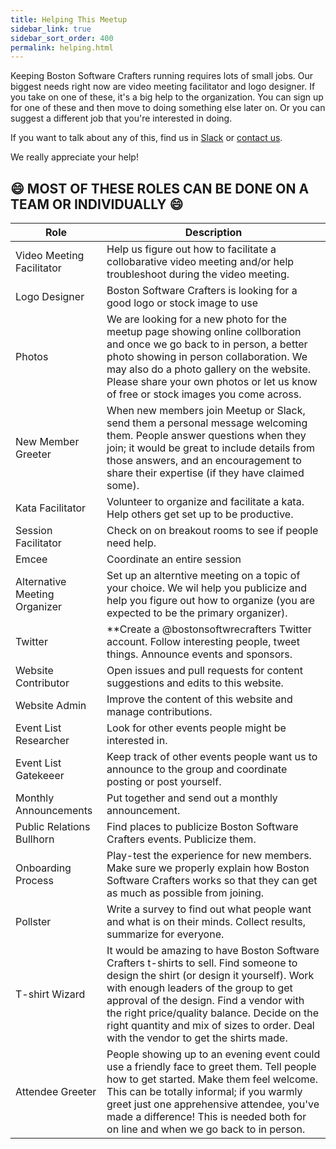 ```yaml
---
title: Helping This Meetup
sidebar_link: true
sidebar_sort_order: 400
permalink: helping.html
---
```


Keeping Boston Software Crafters running requires lots of small jobs. Our biggest needs right now are video meeting facilitator and logo designer.  If you take on one of these, it's a big help to the organization. You can sign up for one of these and then move to doing something else later on. Or you can suggest a different job that you're interested in doing.

If you want to talk about any of this, find us in [Slack](slack.md) or [contact us](contact-and-feedback.md).

We really appreciate your help!

<!-- ## Considerations -->

<!-- Time: roughly how much effort it will take?

One-time or on-going: how big a commitment are you making?

One person, or shared job: can this task be shared among a few people?

Importance: is it critical that it get done, or is it more casual?
 -->


<!-- |Discussion moderator**Be aware of discussions happening on Slack and Meetup. Answer questions, suggest proper usage, report inappropriate usage. Make people feel like someone official is paying attention.

-->

##  😄 MOST OF THESE ROLES CAN BE DONE ON A TEAM OR INDIVIDUALLY  😄

| Role | Description |
|------|-------------|
| Video Meeting Facilitator |Help us figure out how to facilitate a collobarative video meeting and/or help troubleshoot during the video meeting.|
| Logo Designer|Boston Software Crafters is looking for a good logo or stock image to use|
| Photos|We are looking for a new photo for the meetup page showing online collboration and once we go back to in person, a better photo showing in person collaboration.  We may also do a photo gallery on the website.  Please share your own photos or let us know of free or stock images you come across.|
| New Member Greeter|When new members join Meetup or Slack, send them a personal message welcoming them. People answer questions when they join; it would be great to include details from those answers, and an encouragement to share their expertise (if they have claimed some).|
| Kata Facilitator|Volunteer to organize and facilitate a kata.  Help others get set up to be productive.|
| Session Facilitator|Check on on breakout rooms to see if people need help.|
| Emcee|Coordinate an entire session|
| Alternative Meeting Organizer|Set up an alterntive meeting on a topic of your choice.  We wil help you publicize and help you figure out how to organize (you are expected to be the primary organizer).|
| Twitter|**Create a @bostonsoftwrecrafters Twitter account. Follow interesting people, tweet things. Announce events and sponsors.|
| Website Contributor|Open issues and pull requests for content suggestions and edits to this website.|
| Website Admin|Improve the content of this website and manage contributions.|
| Event List Researcher|Look for other events people might be interested in.|
| Event List Gatekeeer|Keep track of other events people want us to announce to the group and coordinate posting or post yourself.|
| Monthly Announcements|Put together and send out a monthly announcement.|
| Public Relations Bullhorn|Find places to publicize Boston Software Crafters events. Publicize them.|
| Onboarding Process|Play-test the experience for new members. Make sure we properly explain how Boston Software Crafters works so that they can get as much as possible from joining.|
| Pollster|Write a survey to find out what people want and what is on their minds. Collect results, summarize for everyone.|
| T-shirt Wizard|It would be amazing to have Boston Software Crafters t-shirts to sell. Find someone to design the shirt (or design it yourself). Work with enough leaders of the group to get approval of the design. Find a vendor with the right price/quality balance. Decide on the right quantity and mix of sizes to order. Deal with the vendor to get the shirts made.|
| Attendee Greeter|People showing up to an evening event could use a friendly face to greet them. Tell people how to get started. Make them feel welcome. This can be totally informal; if you warmly greet just one apprehensive attendee, you've made a difference!  This is needed both for on line and when we go back to in person.|
